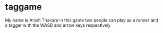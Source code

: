 # taggame
My name is Anish Thakare
In this game two people can play as a runner and a tagger with the WASD and arrow keys respectively
